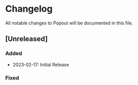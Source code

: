 # Changelog

All notable changes to Popout will be documented in this file.

## [Unreleased]

### Added

- 2023-02-17: Initial Release

### Fixed
